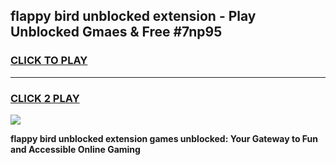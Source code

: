 
## flappy bird unblocked extension - Play Unblocked Gmaes & Free #7np95
<h3>
<a href="https://news.freeplayer.one?title=flappy_bird_unblocked_extension&ref=03M">CLICK TO PLAY</a></h3>
<hr>

<h3>
<a href="https://news.freeplayer.one?title=flappy_bird_unblocked_extension&ref=03M">CLICK 2 PLAY</a>
  
</h3>

<a href="https://news.freeplayer.one?title=flappy_bird_unblocked_extension&ref=03M"><img src="https://clearcache.store/games.png"></a>


**flappy bird unblocked extension games unblocked: Your Gateway to Fun and Accessible Online Gaming**
